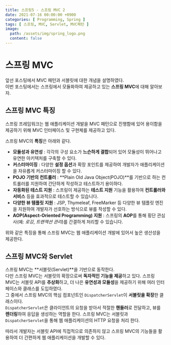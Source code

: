 ```yaml
---
title: 스프링5 - 스프링 MVC 2
date: 2021-07-16 00:00:00 +0900
categories: [ Programming, Spring ]
tags: [ 스프링, MVC, Servlet, MVC패턴 ]
image:
  path: /assets/img/spring_logo.png
  content: false
---
```


# 스프링 MVC

앞선 포스팅에서 MVC 패턴과 서블릿에 대한 개념을 설명하였다.  
이번 포스팅에서는 스프링에서 모듈화하여 제공하고 있는 **스프링 MVC**에 대해 알아보자.

## 스프링 MVC 특징

스프링 프레임워크는 웹 애플리케이션 개발을 MVC 패턴으로 진행함에 있어 용이함을 제공하기 위해 MVC 인터페이스 및 구현체를 제공하고 있다.

스프링 MVC의 **특징**은 아래와 같다.

- **모듈성과 유연성** : 각각의 구성 요소가 **느슨하게 결합**되어 있어 모듈성이 뛰어나고 유연한 아키텍처를 구축할 수 있다.
- **커스터마이징** : 다양한 **설정 옵션**과 확장 포인트를 제공하여 개발자가 애플리케이션을 자유롭게 커스터마이징 할 수 있다.
- **POJO 기반의 컨트롤러** : **Plain Old Java Object(POJO)**를 기반으로 하는 컨트롤러를 지원하여 간단하게 작성하고 테스트하기 용이하다.
- **자동화된 테스트 지원** : 스프링이 제공하는 **테스트 지원** 기능을 활용하여 **컨트롤러와 서비스** 등을 효과적으로 테스트할 수 있습니다.
- **다양한 뷰 템플릿 지원** : JSP, Thymeleaf, FreeMarker 등 다양한 뷰 템플릿 엔진을 지원하여 개발자가 선호하는 방식으로 뷰를 작성할 수 있다.
- **AOP(Aspect-Oriented Programming) 지원** : 스프링의 **AOP**를 통해 횡단 관심사(예: _로깅_, _트랜잭션 관리_)를 간결하게 처리할 수 있습니다.

위와 같은 특징을 통해 스프링 MVC는 웹 애플리케이션 개발에 있어서 높은 생산성을 제공한다.

## 스프링 MVC와 Servlet

스프링 MVC는 **서블릿(Servlet)**을 기반으로 동작한다.  
다만 스프링 MVC는 서블릿의 확장으로써 **독자적인 기능을 제공**하고 있다.
스프링 MVC는 서블릿 API를 **추상화**하고, 더 나은 **유연성과 모듈성**을 제공하기 위해 여러 인터페이스와 클래스를 도입하였다.  
그 중에서 스프링 MVC의 핵심 컴포넌트인 `DispatcherServlet`이 **서블릿을 확장**한 클래스이다.  
`DispatcherServlet`은 클라이언트의 요청을 받아서 적절한 **핸들러**로 전달하고, 뷰를 **렌더링**하여 응답을 생성하는 역할을 한다.
스프링 MVC는 서블릿과 `DispatcherServlet`을 통해 웹 애플리케이션의 HTTP 요청을 처리 한다.

따라서 개발자는 서블릿 API에 직접적으로 의존하지 않고 스프링 MVC의 기능들을 활용하여 더 간편하게 웹 애플리케이션을 개발할 수 있다.
